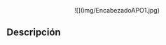 <center>
![](img/EncabezadoAPO1.jpg)
</center>

<div style=\"width:700px; margin:auto\">
 
## Descripción ##

</div>

